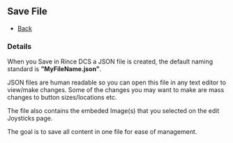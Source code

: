 ﻿## Save File

- [Back](Introduction.md)

### Details

When you Save in Rince DCS a JSON file is created, the default naming standard is **"MyFileName.json"**.

JSON files are human readable so you can open this file in any text editor to view/make changes.
Some of the changes you may want to make are mass changes to button sizes/locations etc.

The file also contains the embeded Image(s) that you selected on the edit Joysticks page.

The goal is to save all content in one file for ease of management.
